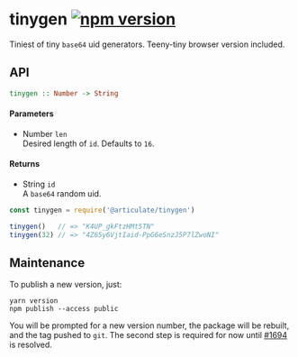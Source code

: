 # tinygen [![npm version](https://img.shields.io/npm/v/@articulate/tinygen.svg)](https://www.npmjs.com/package/@articulate/tinygen)

Tiniest of tiny `base64` uid generators.  Teeny-tiny browser version included.

## API

```haskell
tinygen :: Number -> String
```

#### Parameters

- Number `len` <br/>
  Desired length of `id`. Defaults to `16`.

#### Returns

- String `id` <br/>
  A `base64` random uid.

```js
const tinygen = require('@articulate/tinygen')

tinygen()   // => "K4UP_gkFtzHMt5TN"
tinygen(32) // => "4Z65y6VjtIaid-PpG6eSnzJ5P7lZwoNI"
```

## Maintenance

To publish a new version, just:

```
yarn version
npm publish --access public
```

You will be prompted for a new version number, the package will be rebuilt, and the tag pushed to `git`.  The second step is required for now until [#1694](https://github.com/yarnpkg/yarn/issues/1694) is resolved.
